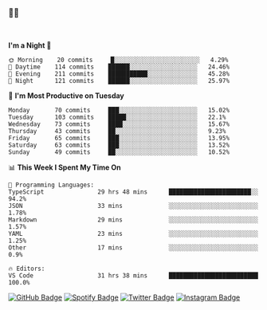 ### 🤙🍺

<!-- <a href="https://github-readme-stats.vercel.app/api?username=hzak2xx&count_private=true&show_icons=true&theme=dracula">
  <img align="center" src="https://github-readme-stats.vercel.app/api?username=hzak2xx&count_private=true&show_icons=true&theme=dracula" />
</a>
</br> -->
</br>

<!--START_SECTION:waka-->
**I'm a Night 🦉** 

```text
🌞 Morning    20 commits     █░░░░░░░░░░░░░░░░░░░░░░░░   4.29% 
🌆 Daytime    114 commits    ██████░░░░░░░░░░░░░░░░░░░   24.46% 
🌃 Evening    211 commits    ███████████░░░░░░░░░░░░░░   45.28% 
🌙 Night      121 commits    ██████░░░░░░░░░░░░░░░░░░░   25.97%

```
📅 **I'm Most Productive on Tuesday** 

```text
Monday       70 commits     ███░░░░░░░░░░░░░░░░░░░░░░   15.02% 
Tuesday      103 commits    █████░░░░░░░░░░░░░░░░░░░░   22.1% 
Wednesday    73 commits     ████░░░░░░░░░░░░░░░░░░░░░   15.67% 
Thursday     43 commits     ██░░░░░░░░░░░░░░░░░░░░░░░   9.23% 
Friday       65 commits     ███░░░░░░░░░░░░░░░░░░░░░░   13.95% 
Saturday     63 commits     ███░░░░░░░░░░░░░░░░░░░░░░   13.52% 
Sunday       49 commits     ██░░░░░░░░░░░░░░░░░░░░░░░   10.52%

```


📊 **This Week I Spent My Time On** 

```text
💬 Programming Languages: 
TypeScript               29 hrs 48 mins      ███████████████████████░░   94.2% 
JSON                     33 mins             ░░░░░░░░░░░░░░░░░░░░░░░░░   1.78% 
Markdown                 29 mins             ░░░░░░░░░░░░░░░░░░░░░░░░░   1.57% 
YAML                     23 mins             ░░░░░░░░░░░░░░░░░░░░░░░░░   1.25% 
Other                    17 mins             ░░░░░░░░░░░░░░░░░░░░░░░░░   0.9%

🔥 Editors: 
VS Code                  31 hrs 38 mins      █████████████████████████   100.0%

```


<!--END_SECTION:waka-->

[![GitHub Badge](https://img.shields.io/badge/GitHub-100000?style=for-the-badge&logo=github&logoColor=white)](https://github.com/hzak2xx)
[![Spotify Badge](https://img.shields.io/badge/Spotify-1ED760?&style=for-the-badge&logo=spotify&logoColor=white)](https://open.spotify.com/user/uf90s6sbbh75a1mt44clkhkvf)
[![Twitter Badge](https://img.shields.io/badge/Twitter-1DA1F2?style=for-the-badge&logo=twitter&logoColor=white)](https://twitter.com/hzak2xx)
[![Instagram Badge](https://img.shields.io/badge/Instagram-E4405F?style=for-the-badge&logo=instagram&logoColor=white)](https://www.instagram.com/hzak2xx/)
